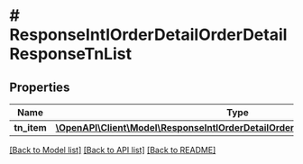 # # ResponseIntlOrderDetailOrderDetailResponseTnList

## Properties

Name | Type | Description | Notes
------------ | ------------- | ------------- | -------------
**tn_item** | [**\OpenAPI\Client\Model\ResponseIntlOrderDetailOrderDetailResponseTnListTnItem**](ResponseIntlOrderDetailOrderDetailResponseTnListTnItem.md) |  | [optional]

[[Back to Model list]](../../README.md#models) [[Back to API list]](../../README.md#endpoints) [[Back to README]](../../README.md)
